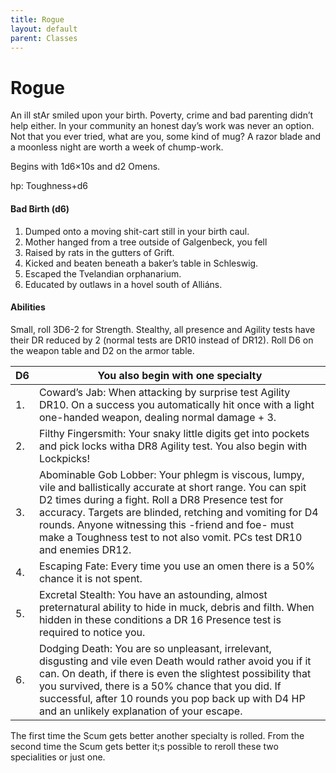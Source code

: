 ```yaml
---
title: Rogue
layout: default
parent: Classes
---
```


# Rogue
An ill stAr smiled upon your birth. Poverty, crime and bad 
parenting didn’t help either. In your community an honest day’s 
work was never an option. Not that you ever tried, what are you, 
some kind of mug? A razor blade and a moonless night are worth 
a week of chump-work.

Begins with 1d6×10s and d2 Omens.

hp: Toughness+d6

#### Bad Birth (d6)
1. Dumped onto a moving shit-cart still in your birth caul.
2. Mother hanged from a tree outside of Galgenbeck, you fell 
3. Raised by rats in the gutters of Grift.
4. Kicked and beaten beneath a baker’s table in Schleswig.
5. Escaped the Tvelandian orphanarium.
6. Educated by outlaws in a hovel south of Alliáns.

#### Abilities
Small, roll 3D6-2 for Strength. 
Stealthy, all presence and Agility tests have their DR reduced by 2 (normal tests are DR10 instead of DR12). 
Roll D6 on the weapon table and D2 on the armor table.

| D6 | You also begin with one specialty |
|---|---|
| 1. | Coward’s Jab: When attacking by surprise test Agility DR10. On a success you automatically hit once with a light one-handed weapon, dealing normal damage + 3. |
| 2. | Filthy Fingersmith: Your snaky little digits get into pockets and pick locks witha DR8 Agility test. You also begin with Lockpicks! |
| 3. | Abominable Gob Lobber: Your phlegm is viscous, lumpy, vile and ballistically accurate at short range. You can spit D2 times during a fight. Roll a DR8 Presence test for accuracy. Targets are blinded, retching and vomiting for D4 rounds. Anyone witnessing this -friend and foe- must make a Toughness test to not also vomit. PCs test DR10 and enemies DR12. |
| 4. | Escaping Fate: Every time you use an omen there is a 50% chance it is not spent. |
| 5. | Excretal Stealth: You have an astounding, almost preternatural ability to hide in muck, debris and filth. When hidden in these conditions a DR 16 Presence test is required to notice you. |
| 6. | Dodging Death: You are so unpleasant, irrelevant, disgusting and vile even Death would rather avoid you if it can. On death, if there is even the slightest possibility that you survived, there is a 50% chance that you did. If successful, after 10 rounds you pop back up with D4 HP and an unlikely explanation of your escape. |

The first time the Scum gets better another specialty is rolled. From the second time the Scum gets better it;s possible to reroll these two specialities or just one.
